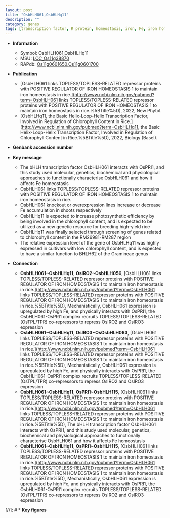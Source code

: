 ```yaml
---
layout: post
title: "OsbHLH061,OsbHLHq11"
description: ""
category: genes
tags: [transcription factor, R protein, homeostasis, iron, Fe, iron homeostasis, Fe accumulation, Fe homeostasis, breeding, chlorophyll, chlorophyll content]
---
```


* **Information**  
    + Symbol: OsbHLH061,OsbHLHq11  
    + MSU: [LOC_Os11g38870](http://rice.uga.edu/cgi-bin/ORF_infopage.cgi?orf=LOC_Os11g38870)  
    + RAPdb: [Os11g0601650](https://rapdb.dna.affrc.go.jp/locus/?name=Os11g0601650),[Os11g0601700](https://rapdb.dna.affrc.go.jp/locus/?name=Os11g0601700)  

* **Publication**  
    + [OsbHLH061 links TOPLESS/TOPLESS-RELATED repressor proteins with POSITIVE REGULATOR OF IRON HOMEOSTASIS 1 to maintain iron homeostasis in rice.](http://www.ncbi.nlm.nih.gov/pubmed?term=OsbHLH061 links TOPLESS/TOPLESS-RELATED repressor proteins with POSITIVE REGULATOR OF IRON HOMEOSTASIS 1 to maintain iron homeostasis in rice.%5BTitle%5D), 2022, New Phytol.
    + [OsbHLHq11, the Basic Helix-Loop-Helix Transcription Factor, Involved in Regulation of Chlorophyll Content in Rice.](http://www.ncbi.nlm.nih.gov/pubmed?term=OsbHLHq11, the Basic Helix-Loop-Helix Transcription Factor, Involved in Regulation of Chlorophyll Content in Rice.%5BTitle%5D), 2022, Biology (Basel).

* **Genbank accession number**  

* **Key message**  
    + The bHLH transcription factor OsbHLH061 interacts with OsPRI1, and this study used molecular, genetics, biochemical and physiological approaches to functionally characterise OsbHLH061 and how it affects Fe homeostasis
    + OsbHLH061 links TOPLESS/TOPLESS-RELATED repressor proteins with POSITIVE REGULATOR OF IRON HOMEOSTASIS 1 to maintain iron homeostasis in rice.
    + OsbHLH061 knockout or overexpression lines increase or decrease Fe accumulation in shoots respectively
    + OsbHLHq11 is expected to increase photosynthetic efficiency by being involved in the chlorophyll content, and is expected to be utilized as a new genetic resource for breeding high-yield rice
    + OsbHLHq11 was finally selected through screening of genes related to chlorophyll content in the RM26981-RM287 region
    + The relative expression level of the gene of OsbHLHq11 was highly expressed in cultivars with low chlorophyll content, and is expected to have a similar function to BHLH62 of the Gramineae genus

* **Connection**  
    + __OsbHLH061~OsbHLHq11__, __OsIRO2~OsbHLH056__, [OsbHLH061 links TOPLESS/TOPLESS-RELATED repressor proteins with POSITIVE REGULATOR OF IRON HOMEOSTASIS 1 to maintain iron homeostasis in rice.](http://www.ncbi.nlm.nih.gov/pubmed?term=OsbHLH061 links TOPLESS/TOPLESS-RELATED repressor proteins with POSITIVE REGULATOR OF IRON HOMEOSTASIS 1 to maintain iron homeostasis in rice.%5BTitle%5D),  Mechanistically, OsbHLH061 expression is upregulated by high Fe, and physically interacts with OsPRI1, the OsbHLH061-OsPRI1 complex recruits TOPLESS/TOPLESS-RELATED (OsTPL/TPR) co-repressors to repress OsIRO2 and OsIRO3 expression
    + __OsbHLH061~OsbHLHq11__, __OsIRO3~OsOsbHLH063__, [OsbHLH061 links TOPLESS/TOPLESS-RELATED repressor proteins with POSITIVE REGULATOR OF IRON HOMEOSTASIS 1 to maintain iron homeostasis in rice.](http://www.ncbi.nlm.nih.gov/pubmed?term=OsbHLH061 links TOPLESS/TOPLESS-RELATED repressor proteins with POSITIVE REGULATOR OF IRON HOMEOSTASIS 1 to maintain iron homeostasis in rice.%5BTitle%5D),  Mechanistically, OsbHLH061 expression is upregulated by high Fe, and physically interacts with OsPRI1, the OsbHLH061-OsPRI1 complex recruits TOPLESS/TOPLESS-RELATED (OsTPL/TPR) co-repressors to repress OsIRO2 and OsIRO3 expression
    + __OsbHLH061~OsbHLHq11__, __OsPRI1~OsbHLH115__, [OsbHLH061 links TOPLESS/TOPLESS-RELATED repressor proteins with POSITIVE REGULATOR OF IRON HOMEOSTASIS 1 to maintain iron homeostasis in rice.](http://www.ncbi.nlm.nih.gov/pubmed?term=OsbHLH061 links TOPLESS/TOPLESS-RELATED repressor proteins with POSITIVE REGULATOR OF IRON HOMEOSTASIS 1 to maintain iron homeostasis in rice.%5BTitle%5D),  The bHLH transcription factor OsbHLH061 interacts with OsPRI1, and this study used molecular, genetics, biochemical and physiological approaches to functionally characterise OsbHLH061 and how it affects Fe homeostasis
    + __OsbHLH061~OsbHLHq11__, __OsPRI1~OsbHLH115__, [OsbHLH061 links TOPLESS/TOPLESS-RELATED repressor proteins with POSITIVE REGULATOR OF IRON HOMEOSTASIS 1 to maintain iron homeostasis in rice.](http://www.ncbi.nlm.nih.gov/pubmed?term=OsbHLH061 links TOPLESS/TOPLESS-RELATED repressor proteins with POSITIVE REGULATOR OF IRON HOMEOSTASIS 1 to maintain iron homeostasis in rice.%5BTitle%5D),  Mechanistically, OsbHLH061 expression is upregulated by high Fe, and physically interacts with OsPRI1, the OsbHLH061-OsPRI1 complex recruits TOPLESS/TOPLESS-RELATED (OsTPL/TPR) co-repressors to repress OsIRO2 and OsIRO3 expression

[//]: # * **Key figures**  


